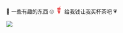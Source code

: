 :shit: 一些有趣的东西
              :roll_eyes:
<code><img height="20" src="https://raw.githubusercontent.com/github/explore/80688e429a7d4ef2fca1e82350fe8e3517d3494d/topics/gulp/gulp.png"></code> 给我钱让我买杯茶吧  :heartpulse:

<img align="center" src="https://github-readme-stats.vercel.app/api?username=qd98xuan&show_icons=true&theme=yeblu&count_private=true&hide=contribs&include_all_commits=true&bg_color=30,67CF7C,39C9A0" />
